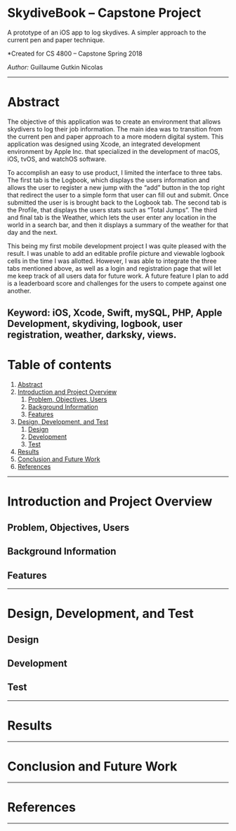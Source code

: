 # SkydiveBook – Capstone Project
A prototype of an iOS app to log skydives. A simpler approach to the current pen and paper technique.

*Created for CS 4800 – Capstone Spring 2018

*Author:* Guillaume Gutkin Nicolas

---

# Abstract <a name="abstract"></a>

The objective of this application was to create an environment that allows skydivers to log their job information. The main idea was to transition from the current pen and paper approach to a more modern digital system. This application was designed using Xcode, an integrated development environment by Apple Inc. that specialized in the development of macOS, iOS, tvOS, and watchOS software. 
   
To accomplish an easy to use product, I limited the interface to three tabs. The first tab is the Logbook, which displays the users information and allows the user to register a new jump with the “add” button in the top right that redirect the user to a simple form that user can fill out and submit. Once submitted the user is is brought back to the Logbook tab. The second tab is the Profile, that displays the users stats such as “Total Jumps”. The third and final tab is the Weather, which lets the user enter any location in the world in a search bar, and then it displays a summary of the weather for that day and the next.
   
This being my first mobile development project I was quite pleased with the result. I was unable to add an editable profile picture and viewable logbook cells in the time I was allotted. However, I was able to integrate the three tabs mentioned above, as well as a login and registration page that will let me keep track of all users data for future work. A future feature I plan to add is a leaderboard score and challenges for the users to compete against one another. 


<b>Keyword:</b>
iOS, Xcode, Swift, mySQL, PHP, Apple Development, skydiving, logbook, user registration, weather, darksky, views.
---

# Table of contents

1. [Abstract](#abstract)
2. [Introduction and Project Overview](#intropo)
    1. [Problem, Objectives, Users](#pou)
    2. [Background Information](#backinfo)
    3. [Features](#features)
3. [Design, Development, and Test](#ddt)
    1. [Design](#design)
    2. [Development](#development)
    3. [Test](#test)
4. [Results](#results)
5. [Conclusion and Future Work](#cfw)
6. [References](#references)

---

# Introduction and Project Overview <a name="intropo"></a>

## Problem, Objectives, Users <a name="pou"></a>
## Background Information <a name="backinfo"></a>
## Features <a name="features"></a>

---

# Design, Development, and Test <a name="ddt"></a>

## Design <a name="design"></a>
## Development <a name="development"></a>
## Test <a name="test"></a>

---

# Results <a name="results"></a>

---

# Conclusion and Future Work <a name="cfw"></a>

---

# References <a name="references"></a>

---
